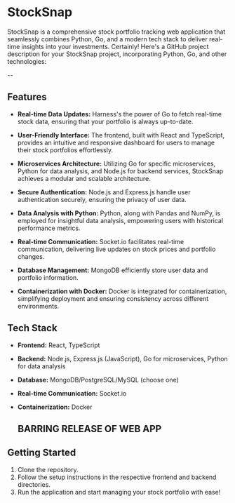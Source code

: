 # StockSnap
StockSnap is a comprehensive stock portfolio tracking web application that seamlessly combines Python, Go, and a modern tech stack to deliver real-time insights into your investments.
Certainly! Here's a GitHub project description for your StockSnap project, incorporating Python, Go, and other technologies:

--

## Features

- **Real-time Data Updates:** Harness's the power of Go to fetch real-time stock data, ensuring that your portfolio is always up-to-date.
  
- **User-Friendly Interface:** The frontend, built with React and TypeScript, provides an intuitive and responsive dashboard for users to manage their stock portfolios effortlessly.

- **Microservices Architecture:** Utilizing Go for specific microservices, Python for data analysis, and Node.js for backend services, StockSnap achieves a modular and scalable architecture.

- **Secure Authentication:** Node.js and Express.js handle user authentication securely, ensuring the privacy of user data.

- **Data Analysis with Python:** Python, along with Pandas and NumPy, is employed for insightful data analysis, empowering users with historical performance metrics.

- **Real-time Communication:** Socket.io facilitates real-time communication, delivering live updates on stock prices and portfolio changes.

- **Database Management:** MongoDB efficiently store user data and portfolio information.

- **Containerization with Docker:** Docker is integrated for containerization, simplifying deployment and ensuring consistency across different environments.

## Tech Stack

- **Frontend:** React, TypeScript
- **Backend:** Node.js, Express.js (JavaScript), Go for microservices, Python for data analysis
- **Database:** MongoDB/PostgreSQL/MySQL (choose one)
- **Real-time Communication:** Socket.io
- **Containerization:** Docker

  ## BARRING RELEASE OF WEB APP

## Getting Started

1. Clone the repository.
2. Follow the setup instructions in the respective frontend and backend directories.
3. Run the application and start managing your stock portfolio with ease!



